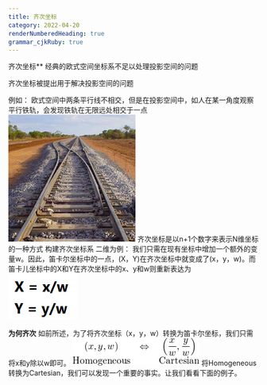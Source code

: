 ```yaml
---
title: 齐次坐标
category: 2022-04-20
renderNumberedHeading: true
grammar_cjkRuby: true
---
```



齐次坐标**
经典的欧式空间坐标系不足以处理投影空间的问题

齐次坐标被提出用于解决投影空间的问题

例如：
欧式空间中两条平行线不相交，但是在投影空间中，如人在某一角度观察平行铁轨，会发现铁轨在无限远处相交于一点
![enter description here](./images/1650455911070.png)
齐次坐标是以n+1个数字来表示N维坐标的一种方式
构建齐次坐标系
二维为例：
我们只需在现有坐标中增加一个额外的变量w。因此，笛卡尔坐标中的一点，(X，Y)在齐次坐标中就变成了(x，y，w)。而笛卡儿坐标中的X和Y在齐次坐标中的x、y和w则重新表达为
![enter description here](./images/1650456005177.png)

**为何齐次**
如前所述，为了将齐次坐标（x，y，w）转换为笛卡尔坐标，我们只需将x和y除以w即可。
![enter description here](./images/1650456261347.png)
将Homogeneous转换为Cartesian，我们可以发现一个重要的事实。让我们看看下面的例子。